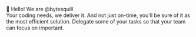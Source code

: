 👋 Hello! We are @bytesquill <br>
Your coding needs, we deliver it. And not just on-time, you'll be sure of it as the most efficient solution. Delegate some of your tasks so that your team can focus on important.


<!---
bytesquill/bytesquill is a ✨ special ✨ repository because its `README.md` (this file) appears on your GitHub profile.
You can click the Preview link to take a look at your changes.
--->
